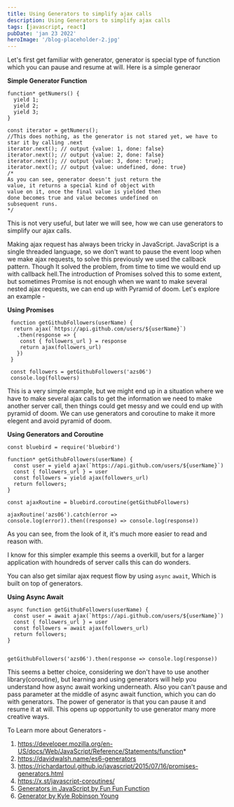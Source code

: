 ```yaml
---
title: Using Generators to simplify ajax calls
description: Using Generators to simplify ajax calls
tags: [javascript, react]
pubDate: 'jan 23 2022'
heroImage: '/blog-placeholder-2.jpg'
---
```

Let's first get familiar with generator, generator is special type of function which you can pause and resume at will. Here is a simple generaor

**Simple Generator Function**

```
function* getNumers() {
  yield 1;
  yield 2;
  yield 3;
}

const iterator = getNumers();
//This does nothing, as the generator is not stared yet, we have to star it by calling .next
iterator.next(); // output {value: 1, done: false}
iterator.next(); // output {value: 2, done: false}
iterator.next(); // output {value: 3, done: true};
iterator.next(); // output {value: undefined, done: true}
/*
As you can see, generator doesn't just return the
value, it returns a special kind of object with
value on it, once the final value is yielded then
done becomes true and value becomes undefined on
subsequent runs.
*/

```

This is not very useful, but later we will see, how we can use generators to simplify our ajax calls.

Making ajax request has always been tricky in JavaScript. JavaScript is a single threaded language, so we don't want to pause the event loop when we make ajax requests, to solve this previously we used the callback pattern. Though It solved the problem, from time to time we would end up with callback hell.The introduction of Promises solved this to some extent, but sometimes Promise is not enough when we want to make several nested ajax requests, we can end up with Pyramid of doom. Let's explore an example -

**Using Promises**

```
 function getGithubFollowers(userName) {
  return ajax(`https://api.github.com/users/${userName}`)
   .then(response => {
    const { followers_url } = response
    return ajax(followers_url)
   })
 }

 const followers = getGithubFollowers('azs06')
 console.log(followers)
 ```

This is a very simple example, but we might end up in a situation where we have to make several ajax calls to get the information we need to make another server call, then things could get messy and we could end up with pyramid of doom. We can use generators and coroutine to make it more elegent and avoid pyramid of doom.

**Using Generators and Coroutine**

```
const bluebird = require('bluebird')

function* getGithubFollowers(userName) {
  const user = yield ajax(`https://api.github.com/users/${userName}`)
  const { followers_url } = user
  const followers = yield ajax(followers_url)
  return followers;
}

const ajaxRoutine = bluebird.coroutine(getGithubFollowers)

ajaxRoutine('azs06').catch(error => console.log(error)).then((response) => console.log(response))

```


As you can see, from the look of it, it's much more easier to read and reason with.

I know for this simpler example this seems a overkill, but for a larger application with houndreds of server calls this can do wonders.

You can also get similar ajax request flow by using `async` `await`, Which is built on top of generators.

**Using Async Await**

```
async function getGithubFollowers(userName) {
  const user = await ajax(`https://api.github.com/users/${userName}`)
  const { followers_url } = user
  const followers = await ajax(followers_url)
  return followers;
}


getGithubFollowers('azs06').then(response => console.log(response))

```

This seems a better choice, considering we don't have to use another library(coroutine), but learning and using generators will help you understand how async await working underneath. Also you can't pause and pass parameter at the middle of async await function, which you can do with generators. The power of generator is that you can pause it and resume it at will. This opens up opportunity to use generator many more creative ways.

To Learn more about Generators -

1. <https://developer.mozilla.org/en-US/docs/Web/JavaScript/Reference/Statements/function>*
2. <https://davidwalsh.name/es6-generators>
3. <https://richardartoul.github.io/javascript/2015/07/16/promises-generators.html>
4. <https://x.st/javascript-coroutines/>
5. [Generators in JavaScript by Fun Fun Function](https://www.youtube.com/watch?v=QOnUcU8U_XE)
6. [Generator by Kyle Robinson Young](https://www.youtube.com/watch?v=Zk_rX2n3Ml8)
